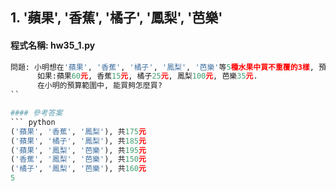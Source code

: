 ## 1. '蘋果', '香蕉', '橘子', '鳳梨', '芭樂'

#### 程式名稱: hw35_1.py
``` python
問題: 小明想在'蘋果', '香蕉', '橘子', '鳳梨', '芭樂'等5種水果中買不重覆的3樣, 預算是150~200元之間.
      如果:蘋果60元, 香蕉15元, 橘子25元, 鳳梨100元, 芭樂35元.
      在小明的預算範圍中, 能買夠怎麼買?
``

#### 參考答案
``` python
('蘋果', '香蕉', '鳳梨'), 共175元
('蘋果', '橘子', '鳳梨'), 共185元
('蘋果', '鳳梨', '芭樂'), 共195元
('香蕉', '鳳梨', '芭樂'), 共150元
('橘子', '鳳梨', '芭樂'), 共160元
5
```
